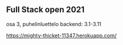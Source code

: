 ## Full Stack open 2021
osa 3, puhelinluettelo backend: 3.1-3.11

https://mighty-thicket-11347.herokuapp.com/